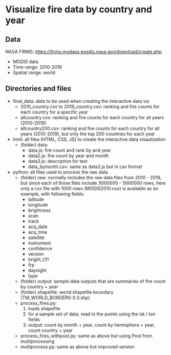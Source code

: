 # Visualize fire data by country and year

## Data
NASA FIRMS: https://firms.modaps.eosdis.nasa.gov/download/create.php
- MODIS data
- Time range: 2010-2019
- Spatial range: world

## Directories and files
- final_data: data to be used when creating the interactive data viz
  - 2010_country.csv to 2019_country.csv: ranking and fire counts for each country for a specific year
  - allcountry.csv: ranking and fire counts for each country for all years (2010-2019)
  - allcountry200.csv: ranking and fire counts for each country for all years (2010-2019), but only the top 200 countries for each year
- html: all files (HTML, CSS, JS) to create the interactive data visaulization
  - (folder) data:
     - data.js: fire count and rank by and year
     - data2.js: fire count by year and month
     - data3.js: description for text
     - data_bymonth.csv: same as data2.js but in csv format
- python: all files used to process the raw data
  - (folder) raw: normally includes the raw data files from 2010 - 2019, but since each of those files include 3000000 - 5000000 rows, here only a csv file with 1000 rows (MODIS2010.csv) is available as an example, with following fields:
    - latitude
    - longitude
    - brightness
    - scan
    - track
    - acq_date
    - acq_time
    - satellite
    - instrument
    - confidence
    - version
    - bright_t31
    - frp
    - daynight
    - type 
  - (folder) output: sample data outputs that are summaries of fire count by country + year
  - (folder) shapefile: world shapefile boundary (TM_WORLD_BORDERS-0.3.shp)
  - process_fires.py:
    1. loads shapefile
    2. for a sample set of data, read in the points using the lat / lon fields
    3. output: count by month + year, count by hemisphere + year, count country + year
  - process_fires_withpool.py: same as above but using Pool from multiprocessing
  - multiprocess.py: same as above but improved version

